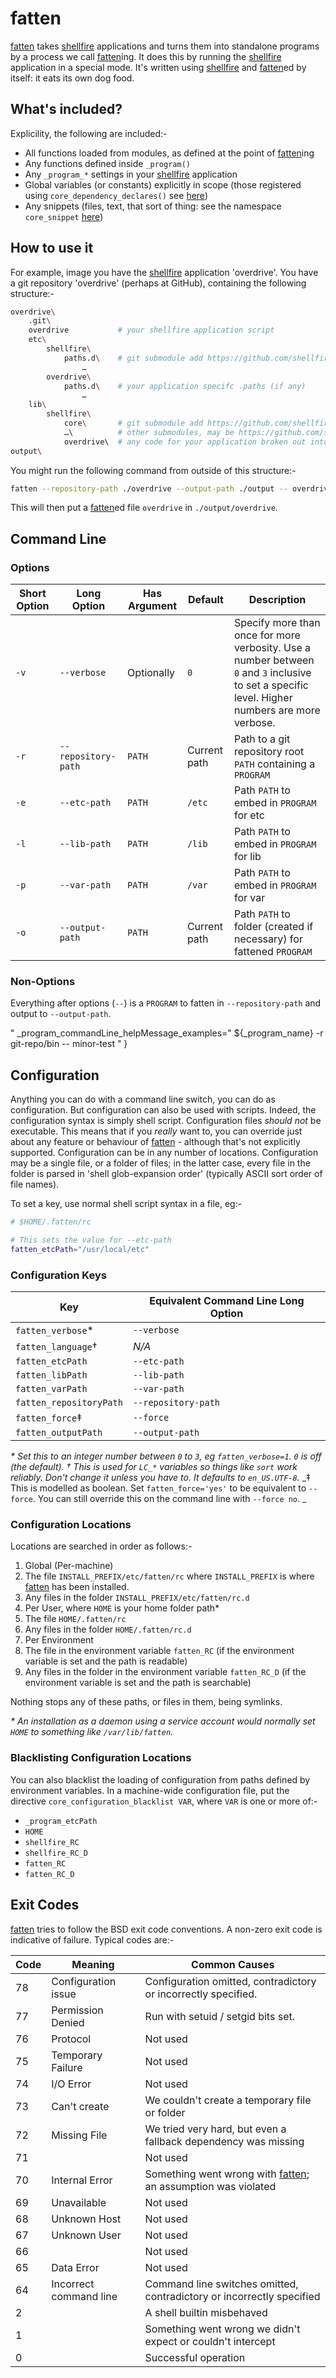 # fatten

[fatten] takes [shellfire] applications and turns them into standalone programs by a process we call [fatten]ing. It does this by running the [shellfire] application in a special mode. It's written using [shellfire] and [fatten]ed by itself: it eats its own dog food.

## What's included?

Explicility, the following are included:-

* All functions loaded from modules, as defined at the point of [fatten]ing
* Any functions defined inside `_program()`
* Any `_program_*` settings in your [shellfire] application
* Global variables (or constants) explicitly in scope (those registered using `core_dependency_declares()` see [here](https://github.com/shellfire-dev/core#core_dependency_declares))
* Any snippets (files, text, that sort of thing: see the namespace `core_snippet` [here](#namespace-core_snippet))

## How to use it

For example, image you have the [shellfire] application 'overdrive'. You have a git repository 'overdrive' (perhaps at GitHub), containing the following structure:-

```bash
overdrive\
	.git\
	overdrive           # your shellfire application script
	etc\
		shellfire\
			paths.d\    # git submodule add https://github.com/shellfire-dev/paths.d
				…
		overdrive\
			paths.d\    # your application specifc .paths (if any)
				…
	lib\
		shellfire\
			core\       # git submodule add https://github.com/shellfire-dev/core
			…\          # other submodules, may be https://github.com/shellfire-dev/jsonreader
			overdrive\  # any code for your application broken out into namespaces
output\
```
You might run the following command from outside of this structure:-

```bash
fatten --repository-path ./overdrive --output-path ./output -- overdrive
```

This will then put a [fatten]ed file `overdrive` in `./output/overdrive`.

## Command Line

### Options

|Short Option|Long Option|Has Argument|Default|Description|
|------------|-----------|------------|-------|-----------|
|`-v`|`--verbose`|Optionally|`0`|Specify more than once for more verbosity. Use a number between `0` and `3` inclusive to set a specific level. Higher numbers are more verbose.|
|`-r`|`--repository-path`|`PATH`|Current path|Path to a git repository root `PATH` containing a `PROGRAM`|
|`-e`|`--etc-path`|`PATH`|`/etc`|Path `PATH` to embed in `PROGRAM` for etc|
|`-l`|`--lib-path`|`PATH`|`/lib`|Path `PATH` to embed in `PROGRAM` for lib|
|`-p`|`--var-path`|`PATH`|`/var`|Path `PATH` to embed in `PROGRAM` for var|
|`-o`|`--output-path`|`PATH`|Current path|Path `PATH` to folder (created if necessary) for fattened `PROGRAM`|

### Non-Options

Everything after options (`--`) is a `PROGRAM` to fatten in `--repository-path` and output to `--output-path`.

"
	_program_commandLine_helpMessage_examples="
  ${_program_name} -r git-repo/bin -- minor-test
"
}


## Configuration

Anything you can do with a command line switch, you can do as configuration. But configuration can also be used with scripts. Indeed, the configuration syntax is simply shell script. Configuration files _should not_ be executable. This means that if you _really_ want to, you can override just about any feature or behaviour of [fatten] - although that's not explicitly supported. Configuration can be in any number of locations. Configuration may be a single file, or a folder of files; in the latter case, every file in the folder is parsed in 'shell glob-expansion order' (typically ASCII sort order of file names).

To set a key, use normal shell script syntax in a file, eg:-

```bash
# $HOME/.fatten/rc

# This sets the value for --etc-path
fatten_etcPath="/usr/local/etc"
```

### Configuration Keys

|Key|Equivalent Command Line Long Option|
|---|-----------------------------------|
|`fatten_verbose`\*|`--verbose`|
|`fatten_language`†|_N/A_|
|`fatten_etcPath`|`--etc-path`|
|`fatten_libPath`|`--lib-path`|
|`fatten_varPath`|`--var-path`|
|`fatten_repositoryPath`|`--repository-path`|
|`fatten_force`‡|`--force`|
|`fatten_outputPath`|`--output-path`|

_\* Set this to an integer number between `0` to `3`, eg `fatten_verbose=1`. `0` is off (the default)._
_† This is used for `LC_*` variables so things like `sort` work reliably. Don't change it unless you have to. It defaults to `en_US.UTF-8`._
_‡ This is modelled as boolean. Set `fatten_force='yes'` to be equivalent to `--force`. You can still override this on the command line with `--force no`. _

### Configuration Locations

Locations are searched in order as follows:-

1. Global (Per-machine)
  1. The file `INSTALL_PREFIX/etc/fatten/rc` where `INSTALL_PREFIX` is where [fatten] has been installed.
  2. Any files in the folder `INSTALL_PREFIX/etc/fatten/rc.d`
2. Per User, where `HOME` is your home folder path\*
  1. The file `HOME/.fatten/rc`
  2. Any files in the folder `HOME/.fatten/rc.d`
3. Per Environment
  1. The file in the environment variable `fatten_RC` (if the environment variable is set and the path is readable)
  2. Any files in the folder in the environment variable `fatten_RC_D` (if the environment variable is set and the path is searchable)

Nothing stops any of these paths, or files in them, being symlinks.

_\* An installation as a daemon using a service account would normally set `HOME` to something like `/var/lib/fatten`._

### Blacklisting Configuration Locations

You can also blacklist the loading of configuration from paths defined by environment variables. In a machine-wide configuration file, put the directive `core_configuration_blacklist VAR`, where `VAR` is one or more of:-

* `_program_etcPath`
* `HOME`
* `shellfire_RC`
* `shellfire_RC_D`
* `fatten_RC`
* `fatten_RC_D`

## Exit Codes
[fatten] tries to follow the BSD exit code conventions. A non-zero exit code is indicative of failure. Typical codes are:-

| Code | Meaning | Common Causes |
| ---- | ------- | ------------- |
| 78   | Configuration issue | Configuration omitted, contradictory or incorrectly specified. |
| 77   | Permission Denied | Run with setuid / setgid bits set. |
| 76   | Protocol | Not used |
| 75   | Temporary Failure | Not used |
| 74   | I/O Error | Not used |
| 73   | Can't create | We couldn't create a temporary file or folder |
| 72   | Missing File | We tried very hard, but even a fallback dependency was missing |
| 71   |  | Not used |
| 70   | Internal Error | Something went wrong with [fatten]; an assumption was violated |
| 69   | Unavailable |  Not used |
| 68   | Unknown Host | Not used |
| 67   | Unknown User | Not used |
| 66   |  | Not used |
| 65   | Data Error | Not used |
| 64   | Incorrect command line | Command line switches omitted, contradictory or incorrectly specified |
| 2    |  | A shell builtin misbehaved |
| 1    |  | Something went wrong we didn't expect or couldn't intercept |
| 0    |  | Successful operation |



[swaddle]: https://github.com/raphaelcohn/swaddle "Swaddle homepage"
[shellfire]: https://github.com/shellfire-dev "shellfire homepage"
[fatten]: https://github.com/shellfire-dev/fatten "fatten homepage"
[core]: https://github.com/shellfire-dev/core "shellfire core module homepage"
[paths.d]: https://github.com/shellfire-dev/paths.d "paths.d shellfire module homepage"
[github api]: https://github.com/shellfire-dev/github "github shellfire module homepage"
[jsonwriter]: https://github.com/shellfire-dev/jsonwriter "jsonwriter shellfire module homepage"
[jsonreader]: https://github.com/shellfire-dev/jsonreader "jsonreader shellfire module homepage"
[xmlwriter]: https://github.com/shellfire-dev/xmlwriter "xmlwriter shellfire module homepage"
[unicode]: https://github.com/shellfire-dev/unicode "unicode shellfire module homepage"
[version]: https://github.com/shellfire-dev/version "version shellfire module homepage"

